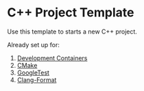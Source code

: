 # C++ Project Template

Use this template to starts a new C++ project.

Already set up for:
1. [Development Containers](https://containers.dev)
2. [CMake](https://cmake.org)
3. [GoogleTest](https://github.com/google/googletest)
4. [Clang-Format](https://clang.llvm.org/docs/ClangFormat.html)
